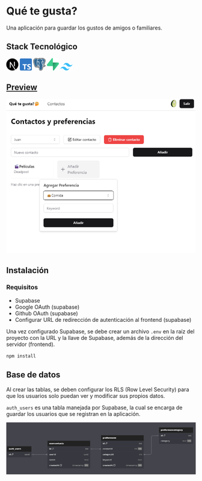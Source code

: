# Qué te gusta?

Una aplicación para guardar los gustos de amigos o familiares.

## Stack Tecnológico

![Nextjs](./readme-utils/nextjs-logo.png) ![Typescript](./readme-utils/typescript-logo.png) ![Postgresql](./readme-utils/postgresql-logo.png) ![Supabase](./readme-utils/supabase-logo.png)
![Tailwindcss](./readme-utils/tailwindcss-logo.png)

## [Preview](https://que-te-gusta.vercel.app/)

![Preview](./readme-utils/preview.png)

## Instalación

### Requisitos

- Supabase
- Google OAuth (supabase)
- Github OAuth (supabase)
- Configurar URL de redirección de autenticación al frontend (supabase)

Una vez configurado Supabase, se debe crear un archivo `.env` en la raíz del proyecto con la URL y la llave de Supabase, además de la dirección del servidor (frontend).

```bash
npm install
```

## Base de datos

Al crear las tablas, se deben configurar los RLS (Row Level Security) para que los usuarios solo puedan ver y modificar sus propios datos.

`auth_users` es una tabla manejada por Supabase, la cual se encarga de guardar los usuarios que se registran en la aplicación.

![Base de datos](./readme-utils/db.png)
